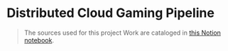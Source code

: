 # Distributed Cloud Gaming Pipeline

> The sources used for this project Work are cataloged in [this Notion notebook](https://psyugengames.notion.site/Project-Work-cda5b4615b99439ea44ce406825f8185).
